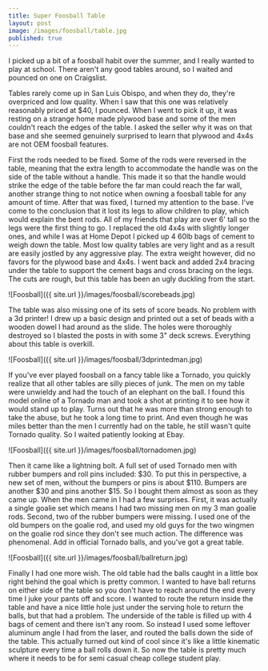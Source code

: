 ```yaml
---
title: Super Foosball Table
layout: post
image: /images/foosball/table.jpg
published: true
---
```


I picked up a bit of a foosball habit over the summer, and I really wanted to play at school. There aren't any good tables around, so I waited and pounced on one on Craigslist.
<!-- more -->
Tables rarely come up in San Luis Obispo, and when they do, they're overpriced and low quality. When I saw that this one was relatively reasonably priced at $40, I pounced. When I went to pick it up, it was resting on a strange home made plywood base and some of the men couldn't reach the edges of the table. I asked the seller why it was on that base and she seemed genuinely surprised to learn that plywood and 4x4s are not OEM foosball features.

First the rods needed to be fixed. Some of the rods were reversed in the table, meaning that the extra length to accommodate the handle was on the side of the table without a handle. This made it so that the handle would strike the edge of the table before the far man could reach the far wall, another strange thing to not notice when owning a foosball table for any amount of time. After that was fixed, I turned my attention to the base. I've come to the conclusion that it lost its legs to allow children to play, which would explain the bent rods. All of my friends that play are over 6' tall so the legs were the first thing to go. I replaced the old 4x4s with slightly longer ones, and while I was at Home Depot I picked up 4 60lb bags of cement to weigh down the table. Most low quality tables are very light and as a result are easily jostled by any aggressive play. The extra weight however, did no favors for the plywood base and 4x4s. I went back and added 2x4 bracing under the table to support the cement bags and cross bracing on the legs. The cuts are rough, but this table has been an ugly duckling from the start.

![Foosball]({{ site.url }}/images/foosball/scorebeads.jpg)

The table was also missing one of its sets of score beads. No problem with a 3d printer! I drew up a basic design and printed out a set of beads with a wooden dowel I had around as the slide. The holes were thoroughly destroyed so I blasted the posts in with some 3" deck screws. Everything about this table is overkill.

![Foosball]({{ site.url }}/images/foosball/3dprintedman.jpg)

If you've ever played foosball on a fancy table like a Tornado, you quickly realize that all other tables are silly pieces of junk. The men on my table were unwieldy and had the touch of an elephant on the ball. I found this model online of a Tornado man and took a shot at printing it to see how it would stand up to play. Turns out that he was more than strong enough to take the abuse, but he took a long time to print. And even though he was miles better than the men I currently had on the table, he still wasn't quite Tornado quality. So I waited patiently looking at Ebay.

![Foosball]({{ site.url }}/images/foosball/tornadomen.jpg)

Then it came like a lightning bolt. A full set of used Tornado men with rubber bumpers and roll pins included: $30. To put this in perspective, a new set of men, without the bumpers or pins is about $110. Bumpers are another $30 and pins another $15. So I bought them almost as soon as they came up. When the men came in I had a few surprises. First, it was actually a single goalie set which means I had two missing men on my 3 man goalie rods. Second, two of the rubber bumpers were missing. I used one of the old bumpers on the goalie rod, and used my old guys for the two wingmen on the goalie rod since they don't see much action. The difference was phenomenal. Add in official Tornado balls, and you've got a great table.

![Foosball]({{ site.url }}/images/foosball/ballreturn.jpg)

Finally I had one more wish. The old table had the balls caught in a little box right behind the goal which is pretty common. I wanted to have ball returns on either side of the table so you don't have to reach around the end every time I juke your pants off and score. I wanted to route the return inside the table and have a nice little hole just under the serving hole to return the balls, but that had a problem. The underside of the table is filled up with 4 bags of cement and there isn't any room. So instead I used some leftover aluminum angle I had from the laser, and routed the balls down the side of the table. This actually turned out kind of cool since it's like a little kinematic sculpture every time a ball rolls down it. So now the table is pretty much where it needs to be for semi casual cheap college student play.
